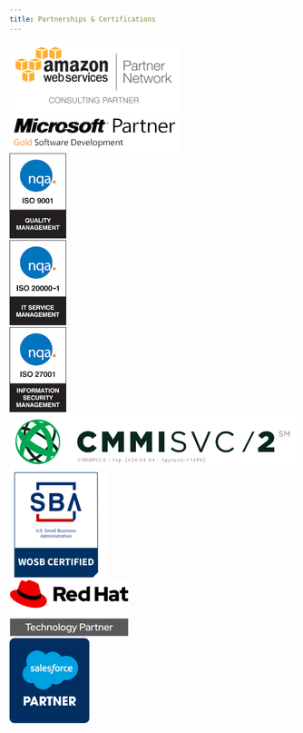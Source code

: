 ```yaml
---
title: Partnerships & Certifications
---
```

 


<div class="row text-center mb-4">
  <div class="col-12 col-md-6 my-2 my-md-auto">
    <img src="/img/partnerships/aws.png" alt="AWS Consulting Partner" class="w-90">
  </div>
  <div class="col-12 col-md-6 my-2 my-md-auto">
    <img src="/img/partnerships/ms-gold.png" alt="Microsoft Gold Partner, Software Development" class="w-90">
  </div>
  <div class="col-12 col-md-4 my-2 my-md-auto">
    <img src="/img/partnerships/iso9001.png" alt="ISO 9001: Quality Management" style="max-height: 150px;">
  </div>
  <div class="col-12 col-md-4 my-2 my-md-auto">
    <img src="/img/partnerships/iso20000.png" alt="ISO 20000-1: IT Service Management" style="max-height: 150px;">
  </div>
  <div class="col-12 col-md-4 my-2 my-md-auto">
    <img src="/img/partnerships/iso27001.png" alt="ISO 27001: Information Security Management" style="max-height: 150px;">
  </div>
</div> 
<div class="row text-center mb-4"> 
  <div class="col-12 col-md-4 my-2 my-md-auto">
    <img src="/img/partnerships/54992-CMMI.png" alt="CMMI SRV/L2: CMMI SRV Level 2" style="max-height: 100px;horizontal-align:middle;">
  </div> 
</div>
<div class="row text-center mb-4">
  <div class="col-12 col-md-4 my-2 my-md-auto">
    <img src="/img/partnerships/WOSB-certified.png" alt="Women Owned Small Business" class="w-90">
  </div> 
  <div class="col-12 col-md-4 my-2 my-md-auto">
    <img src="/img/partnerships/redhat.png" alt="Red Hat Technology Partner" style="max-height: 100px">
  </div>
  <div class="col-12 col-md-4 my-2 my-md-auto">
    <img src="/img/partnerships/salesforce.png" alt="Salesforce Partner" style="max-height: 150px">
  </div>
</div>
